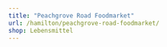 ```yaml
---
title: "Peachgrove Road Foodmarket"
url: /hamilton/peachgrove-road-foodmarket/
shop: Lebensmittel
---
```


